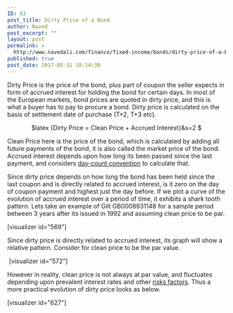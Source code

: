 ```yaml
---
ID: 83
post_title: Dirty Price of a Bond
author: Naved
post_excerpt: ""
layout: post
permalink: >
  http://www.navedali.com/finance/fixed-income/bonds/dirty-price-of-a-bond
published: true
post_date: 2017-05-31 18:14:38
---
```

Dirty Price is the price of the bond, plus part of coupon the seller expects in form of accrued interest for holding the bond for certain days. In most of the European markets, bond prices are quoted in dirty price, and this is what a buyer has to pay to procure a bond. Dirty price is calculated on the basis of settlement date of purchase (T+2, T+3 etc).
<p align="center">$latex
{Dirty Price = Clean Price + Accrued Interest}&amp;s=2
$</p>
Clean Price here is the price of the bond, which is calculated by adding all future payments of the bond, it is also called the market price of the bond.
Accrued interest depends upon how long its been passed since the last payment, and considers <a href="http://www.navedali.com/finance/fixed-income/bonds/day-count-convention-bonds">day-count convention</a> to calculate that.

Since dirty price depends on how long the bond has been held since the last coupon and is directly related to accrued interest, is it zero on the day of coupon payment and highest just the day before. If we plot a curve of the evolution of accrued interest over a period of time, it exhibits a shark tooth pattern. Lets take an example of Gilt GB0008931148 for a sample period between 3 years after its issued in 1992 and assuming clean price to be par.

[visualizer id="569"]

Since dirty price is directly related to accrued interest, its graph will show a relative pattern. Consider for clean price to be the par value.

<span class="visualizer-chart-shortcode" title="Click to select"> [visualizer id="572"] </span>

However in reality, clean price is not always at par value, and fluctuates depending upon prevalent interest rates and other <a href="http://www.navedali.com/finance/fixed-income/bonds/bond-investment-risks">risks factors</a>. Thus a more practical evolution of dirty price looks as below.

[visualizer id="627"]